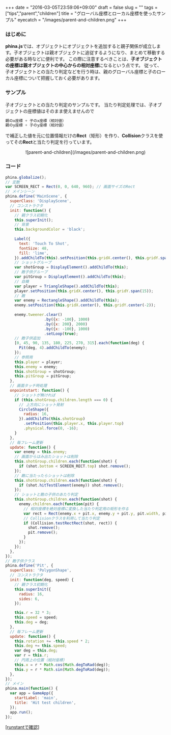 +++
date = "2016-03-05T23:59:06+09:00"
draft = false
slug = ""
tags = ["tips","parent","children"]
title = "グローバル座標とローカル座標を使ったサンプル"
eyecatch = "/images/parent-and-children.png"
+++

### はじめに
**phina.js**では、オブジェクトにオブジェクトを追加すると親子関係が成立します。子オブジェクトは親オブジェクトに追従するようになり、まとめて移動する必要がある時などに便利です。
この際に注意するべきことは、**子オブジェクトの座標は親オブジェクトの中心からの相対座標**になるという点です。
従って、子オブジェクトとの当たり判定などを行う時は、親のグローバル座標と子のローカル座標について把握しておく必要があります。

### サンプル
子オブジェクトとの当たり判定のサンプルです。
当たり判定処理では、子オブジェクトの座標値はそのまま使えませんので

```js
親のx座標 + 子のx座標（相対値）
親のy座標 + 子のy座標（相対値）
```
で補正した値を元に位置情報だけの**Rect**（矩形）を作り、**Collision**クラスを使ってその**Rect**と当たり判定を行っています。

<center>![parent-and-children](/images/parent-and-children.png)</center>

### コード

```js
phina.globalize();
// 定数
var SCREEN_RECT = Rect(0, 0, 640, 960); // 画面サイズのRect
// メインシーン
phina.define('MainScene', {
  superClass: 'DisplayScene',
  // コンストラクタ
  init: function() {
    // 親クラス初期化
    this.superInit();
    // 背景
    this.backgroundColor = 'black';
    
    Label({
      text: 'Touch To Shot',
      fontSize: 48,
      fill: 'lime',
    }).addChildTo(this).setPosition(this.gridX.center(), this.gridY.span(2));
    // ショットグループ
    var shotGroup = DisplayElement().addChildTo(this);
    // 敵子供グループ
    var pitGroup = DisplayElement().addChildTo(this);
    // 自機
    var player = TriangleShape().addChildTo(this);
    player.setPosition(this.gridX.center(), this.gridY.span(15));
    // 敵
    var enemy = RectangleShape().addChildTo(this);
    enemy.setPosition(this.gridX.center(), this.gridY.center(-2));
    
    enemy.tweener.clear()
                 .by({x: -100}, 1000)
                 .by({x: 200}, 2000)
                 .by({x: -100}, 1000)
                 .setLoop(true);
    // 敵子供追加
    [0, 45, 90, 135, 180, 225, 270, 315].each(function(deg) {
      Pit(deg, 4).addChildTo(enemy);
    });
    // 参照用
    this.player = player;
    this.enemy = enemy;
    this.shotGroup = shotGroup;
    this.pitGroup = pitGroup;
  },
  // 画面タッチ時処理
  onpointstart: function() {
    // ショットが無ければ
    if (this.shotGroup.children.length === 0) {
      // 上方向にショット発射
      CircleShape({
        radius: 16,
      }).addChildTo(this.shotGroup)
        .setPosition(this.player.x, this.player.top)
        .physical.force(0, -16);
    }
  },
  // 毎フレーム更新
  update: function() {
    var enemy = this.enemy;
    // 画面からはみ出たショットは削除
    this.shotGroup.children.each(function(shot) {
      if (shot.bottom < SCREEN_RECT.top) shot.remove();      
    });
    // 敵に当たったらショットは削除
    this.shotGroup.children.each(function(shot) {
      if (shot.hitTestElement(enemy)) shot.remove();
    });
    // ショットと敵の子供のあたり判定
    this.shotGroup.children.each(function(shot) {
      enemy.children.each(function(pit) {
        // 相対座標を絶対座標に変換した当たり判定用の矩形を作る
        var rect = Rect(enemy.x + pit.x, enemy.y + pit.y, pit.width, pit.height);
        // Collisionクラスを利用して当たり判定
        if (Collision.testRectRect(shot, rect)) {
          shot.remove();
          pit.remove();
        }
      });
    });
  },
});
// 敵子供クラス
phina.define('Pit', {
  superClass: 'PolygonShape',
  // コンストラクタ
  init: function(deg, speed) {
    // 親クラス初期化
    this.superInit({
      radius: 16,
      sides: 6,
    });

    this.r = 32 * 3;
    this.speed = speed;
    this.deg = deg;
  },
  // 毎フレーム更新
  update: function() {
    this.rotation += -this.speed * 2;
    this.deg += this.speed;    
    var deg = this.deg;
    var r = this.r;
    // 円周上の位置（相対座標）
    this.x = r * Math.cos(Math.degToRad(deg));
    this.y = r * Math.sin(Math.degToRad(deg));
  },
});
// メイン
phina.main(function() {
  var app = GameApp({
    startLabel: 'main',
    title: 'Hit test children',
  });
  app.run();
});
```

<a href="http://runstant.com/alkn203/projects/d5091514" target="_blank">[runstantで確認]</a>

